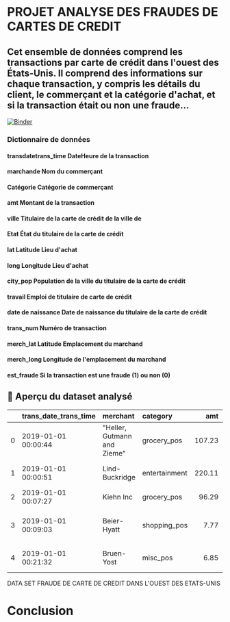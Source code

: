 # PROJET ANALYSE DES FRAUDES DE CARTES DE CREDIT

## Cet ensemble de données comprend les transactions par carte de crédit dans l'ouest des États-Unis. Il comprend des informations sur chaque transaction, y compris les détails du client, le commerçant et la catégorie d'achat, et si la transaction était ou non une fraude...

[![Binder](https://mybinder.org/badge_logo.svg)](https://mybinder.org/v2/gh/AbdoulAzizBaoula/creditCardFraude/main?labpath=index.ipynb)


### Dictionnaire de données
#### transdatetrans_time	DateHeure de la transaction
#### marchande	Nom du commerçant
#### Catégorie	Catégorie de commerçant
#### amt	Montant de la transaction
#### ville	Titulaire de la carte de crédit de la ville de
#### Etat	État du titulaire de la carte de crédit
#### lat	Latitude Lieu d'achat
#### long	Longitude Lieu d'achat
#### city_pop	Population de la ville du titulaire de la carte de crédit
#### travail	Emploi de titulaire de carte de crédit
#### date de naissance	Date de naissance du titulaire de la carte de crédit
#### trans_num	Numéro de transaction
#### merch_lat	Latitude Emplacement du marchand
#### merch_long	Longitude de l'emplacement du marchand
#### est_fraude	Si la transaction est une fraude (1) ou non (0)
 
## :file_folder: Aperçu du dataset analysé


|    | trans_date_trans_time   | merchant                    | category      |    amt | city                     | state   |     lat |     long |   city_pop | job                               | dob        | trans_num                        |   merch_lat |   merch_long |   is_fraud |
|---:|:------------------------|:----------------------------|:--------------|-------:|:-------------------------|:--------|--------:|---------:|-----------:|:----------------------------------|:-----------|:---------------------------------|------------:|-------------:|-----------:|
|  0 | 2019-01-01 00:00:44     | "Heller, Gutmann and Zieme" | grocery_pos   | 107.23 | Orient                   | WA      | 48.8878 | -118.21  |        149 | Special educational needs teacher | 1978-06-21 | 1f76529f8574734946361c461b024d99 |     49.159  |     -118.186 |          0 |
|  1 | 2019-01-01 00:00:51     | Lind-Buckridge              | entertainment | 220.11 | Malad City               | ID      | 42.1808 | -112.262 |       4154 | Nature conservation officer       | 1962-01-19 | a1a22d70485983eac12b5b88dad1cf95 |     43.1507 |     -112.154 |          0 |
|  2 | 2019-01-01 00:07:27     | Kiehn Inc                   | grocery_pos   |  96.29 | Grenada                  | CA      | 41.6125 | -122.526 |        589 | Systems analyst                   | 1945-12-21 | 413636e759663f264aae1819a4d4f231 |     41.6575 |     -122.23  |          0 |
|  3 | 2019-01-01 00:09:03     | Beier-Hyatt                 | shopping_pos  |   7.77 | High Rolls Mountain Park | NM      | 32.9396 | -105.819 |        899 | Naval architect                   | 1967-08-30 | 8a6293af5ed278dea14448ded2685fea |     32.8633 |     -106.52  |          0 |
|  4 | 2019-01-01 00:21:32     | Bruen-Yost                  | misc_pos      |   6.85 | Freedom                  | WY      | 43.0172 | -111.029 |        471 | "Education officer, museum"       | 1967-08-02 | f3c43d336e92a44fc2fb67058d5949e3 |     43.7537 |     -111.455 |          0 |

 
DATA SET FRAUDE DE CARTE DE CREDIT DANS L'OUEST DES ETATS-UNIS

#  Conclusion
